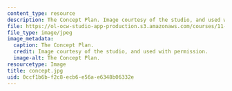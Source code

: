 ```yaml
---
content_type: resource
description: The Concept Plan. Image courtesy of the studio, and used with permission.
file: https://ol-ocw-studio-app-production.s3.amazonaws.com/courses/11-945-springfield-studio-spring-2004/0ccf1b6bf2c8ecb6e56ae6348b06332e_concept.jpg
file_type: image/jpeg
image_metadata:
  caption: The Concept Plan.
  credit: Image courtesy of the studio, and used with permission.
  image-alt: The Concept Plan.
resourcetype: Image
title: concept.jpg
uid: 0ccf1b6b-f2c8-ecb6-e56a-e6348b06332e
---
```

